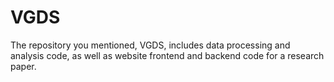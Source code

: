 # VGDS
The repository you mentioned, VGDS, includes data processing and analysis code, as well as website frontend and backend code for a research paper.
